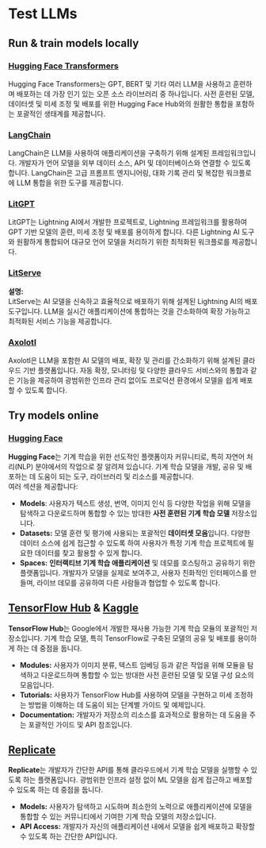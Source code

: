 # Test LLMs

## Run & train models locally

### [**Hugging Face Transformers**](https://github.com/huggingface/transformers)

Hugging Face Transformers는 GPT, BERT 및 기타 여러 LLM을 사용하고 훈련하며 배포하는 데 가장 인기 있는 오픈 소스 라이브러리 중 하나입니다. 사전 훈련된 모델, 데이터셋 및 미세 조정 및 배포를 위한 Hugging Face Hub와의 원활한 통합을 포함하는 포괄적인 생태계를 제공합니다.

### [**LangChain**](https://github.com/langchain-ai/langchain)

LangChain은 LLM을 사용하여 애플리케이션을 구축하기 위해 설계된 프레임워크입니다. 개발자가 언어 모델을 외부 데이터 소스, API 및 데이터베이스와 연결할 수 있도록 합니다. LangChain은 고급 프롬프트 엔지니어링, 대화 기록 관리 및 복잡한 워크플로에 LLM 통합을 위한 도구를 제공합니다.

### [**LitGPT**](https://github.com/Lightning-AI/litgpt)

LitGPT는 Lightning AI에서 개발한 프로젝트로, Lightning 프레임워크를 활용하여 GPT 기반 모델의 훈련, 미세 조정 및 배포를 용이하게 합니다. 다른 Lightning AI 도구와 원활하게 통합되어 대규모 언어 모델을 처리하기 위한 최적화된 워크플로를 제공합니다.

### [**LitServe**](https://github.com/Lightning-AI/LitServe)

**설명:**\
LitServe는 AI 모델을 신속하고 효율적으로 배포하기 위해 설계된 Lightning AI의 배포 도구입니다. LLM을 실시간 애플리케이션에 통합하는 것을 간소화하여 확장 가능하고 최적화된 서비스 기능을 제공합니다.

### [**Axolotl**](https://github.com/axolotl-ai-cloud/axolotl)

Axolotl은 LLM을 포함한 AI 모델의 배포, 확장 및 관리를 간소화하기 위해 설계된 클라우드 기반 플랫폼입니다. 자동 확장, 모니터링 및 다양한 클라우드 서비스와의 통합과 같은 기능을 제공하여 광범위한 인프라 관리 없이도 프로덕션 환경에서 모델을 쉽게 배포할 수 있도록 합니다.

## Try models online

### [**Hugging Face**](https://huggingface.co/)

**Hugging Face**는 기계 학습을 위한 선도적인 플랫폼이자 커뮤니티로, 특히 자연어 처리(NLP) 분야에서의 작업으로 잘 알려져 있습니다. 기계 학습 모델을 개발, 공유 및 배포하는 데 도움이 되는 도구, 라이브러리 및 리소스를 제공합니다.\
여러 섹션을 제공합니다:

* **Models**: 사용자가 텍스트 생성, 번역, 이미지 인식 등 다양한 작업을 위해 모델을 탐색하고 다운로드하며 통합할 수 있는 방대한 **사전 훈련된 기계 학습 모델** 저장소입니다.
* **Datasets:** 모델 훈련 및 평가에 사용되는 포괄적인 **데이터셋 모음**입니다. 다양한 데이터 소스에 쉽게 접근할 수 있도록 하여 사용자가 특정 기계 학습 프로젝트에 필요한 데이터를 찾고 활용할 수 있게 합니다.
* **Spaces:** **인터랙티브 기계 학습 애플리케이션** 및 데모를 호스팅하고 공유하기 위한 플랫폼입니다. 개발자가 모델을 실제로 보여주고, 사용자 친화적인 인터페이스를 만들며, 라이브 데모를 공유하여 다른 사람들과 협업할 수 있도록 합니다.

## [**TensorFlow Hub**](https://www.tensorflow.org/hub) **&** [**Kaggle**](https://www.kaggle.com/)

**TensorFlow Hub**는 Google에서 개발한 재사용 가능한 기계 학습 모듈의 포괄적인 저장소입니다. 기계 학습 모델, 특히 TensorFlow로 구축된 모델의 공유 및 배포를 용이하게 하는 데 중점을 둡니다.

* **Modules:** 사용자가 이미지 분류, 텍스트 임베딩 등과 같은 작업을 위해 모듈을 탐색하고 다운로드하며 통합할 수 있는 방대한 사전 훈련된 모델 및 모델 구성 요소의 모음입니다.
* **Tutorials:** 사용자가 TensorFlow Hub를 사용하여 모델을 구현하고 미세 조정하는 방법을 이해하는 데 도움이 되는 단계별 가이드 및 예제입니다.
* **Documentation:** 개발자가 저장소의 리소스를 효과적으로 활용하는 데 도움을 주는 포괄적인 가이드 및 API 참조입니다.

## [**Replicate**](https://replicate.com/home)

**Replicate**는 개발자가 간단한 API를 통해 클라우드에서 기계 학습 모델을 실행할 수 있도록 하는 플랫폼입니다. 광범위한 인프라 설정 없이 ML 모델을 쉽게 접근하고 배포할 수 있도록 하는 데 중점을 둡니다.

* **Models:** 사용자가 탐색하고 시도하며 최소한의 노력으로 애플리케이션에 모델을 통합할 수 있는 커뮤니티에서 기여한 기계 학습 모델의 저장소입니다.
* **API Access:** 개발자가 자신의 애플리케이션 내에서 모델을 쉽게 배포하고 확장할 수 있도록 하는 간단한 API입니다.
